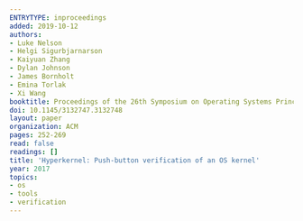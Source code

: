 ```yaml
---
ENTRYTYPE: inproceedings
added: 2019-10-12
authors:
- Luke Nelson
- Helgi Sigurbjarnarson
- Kaiyuan Zhang
- Dylan Johnson
- James Bornholt
- Emina Torlak
- Xi Wang
booktitle: Proceedings of the 26th Symposium on Operating Systems Principles
doi: 10.1145/3132747.3132748
layout: paper
organization: ACM
pages: 252-269
read: false
readings: []
title: 'Hyperkernel: Push-button verification of an OS kernel'
year: 2017
topics:
- os
- tools
- verification
---
```


